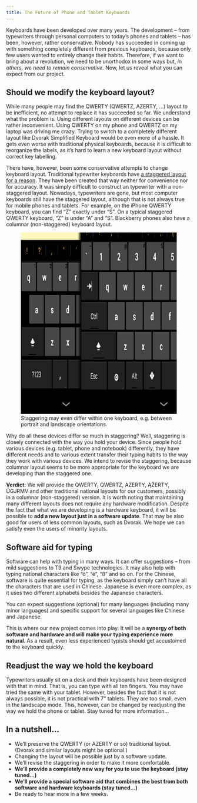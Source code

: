 ```yaml
---
title: The Future of Phone and Tablet Keyboards
---
```

Keyboards have been developed over many years. The development – from typewriters through personal computers to today’s phones and tablets – has been, however, rather conservative. Nobody has succeeded in coming up with something completely different from previous keyboards, because only few users wanted to entirely change their habits. Therefore, if we want to bring about a revolution, we need to be unorthodox in some ways but, *in others, we need to remain conservative*. Now, let us reveal what you can expect from our project.

## Should we modify the keyboard layout?

While many people may find the QWERTY (QWERTZ, AZERTY, …) layout to be inefficient, no attempt to replace it has succeeded so far. We understand what the problem is. Using different layouts on different devices can be rather inconvenient. Using QWERTY on my phone and QWERTZ on my laptop was driving me crazy. Trying to switch to a completely different layout like Dvorak Simplified Keyboard would be even more of a hassle. It gets even worse with traditional physical keyboards, because it is difficult to reorganize the labels, as it’s hard to learn a new keyboard layout without correct key labelling.

There have, however, been some conservative attempts to change keyboard layout. Traditional typewriter keyboards have [a staggered layout for a reason](https://ux.stackexchange.com/questions/40390/why-are-keyboard-keys-staggered/40403#40403). They have been created that way neither for convenience nor for accuracy. It was simply difficult to construct an typewriter with a non-staggered layout. Nowadays, typewriters are gone, but most computer keyboards still have the staggered layout, although that is not always true for mobile phones and tablets. For example, on the iPhone QWERTY keyboard, you can find “Z” exactly under “S”. On a typical staggered QWERTY keyboard, “Z” is under “A” and “S”. Blackberry phones also have a columnar (non-staggered) keyboard layout.

<figure>
	<img src="staggering.png" height="492" width="797" alt="Example of staggering" class="img-responsive">
	<figcaption>Staggering may even differ within one keyboard, e.g. between portrait and landscape orientations.</figcaption>
</figure>

Why do all these devices differ so much in staggering? Well, staggering is closely connected with the way you hold your device. Since people hold various devices (e.g. tablet, phone and notebook) differently, they have different needs and to various extent transfer their typing habits to the way they work with various devices. We intend to revise the staggering, because columnar layout seems to be more appropriate for the keyboard we are developing than the staggered one.


**Verdict:** We will provide the QWERTY, QWERTZ, AZERTY, ĄŽERTY, ŪGJRMV and other traditional national layouts for our customers, possibly in a columnar (non-staggered) version. It is worth noting that maintaining many different layouts does not require any hardware modification. Despite the fact that what we are developing is a hardware keyboard, it will be possible to **add a new layout just in a software update**. That may be also good for users of less common layouts, such as Dvorak. We hope we can satisfy even the users of minority layouts.

## Software aid for typing

Software can help with typing in many ways. It can offer suggestions – from mild suggestions to T9 and Swype technologies. It may also help with typing national characters like “ö”, “é”, “ß” and so on. For the Chinese, software is quite essential for typing, as the keyboard simply can’t have all the characters that are used in Chinese. Japanese is even more complex, as it uses two different alphabets besides the Japanese characters.

You can expect suggestions (optional) for many languages (including many minor languages) and specific support for several languages like Chinese and Japanese.

This is where our new project comes into play. It will be a **synergy of both software and hardware and will make your typing experience more natural**. As a result, even less experienced typists should get accustomed to the keyboard quickly.

## Readjust the way we hold the keyboard

Typewriters usually sit on a desk and their keyboards have been designed with that in mind. That is, you can type with all ten fingers. You may have tried the same with your tablet. However, besides the fact that it is not always possible, it is not practical with 7" tablets. They are too small, even in the landscape mode. This, however, can be changed by readjusting the way we hold the phone or tablet. Stay tuned for more information…

## In a nutshell…

* We’ll preserve the QWERTY (or AZERTY or so) traditional layout. (Dvorak and similar layouts might be optional.)
* Changing the layout will be possible just by a software update.
* We’ll revise the staggering in order to make it more comfortable.
* **We’ll provide a completely new way for you to use the keyboard (stay tuned…)**
* **We’ll provide a special software aid that combines the best from both software and hardware keyboards (stay tuned…)**
* Be ready to hear more in a few weeks.
